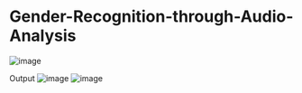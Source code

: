 # Gender-Recognition-through-Audio-Analysis
![image](https://github.com/user-attachments/assets/1c1173f0-08e4-4877-9388-3a82b009f54d)

Output
![image](https://github.com/user-attachments/assets/5bc47095-6d0a-43b3-a030-eb72fef5f268)
![image](https://github.com/user-attachments/assets/2652cba2-be04-48fd-a18e-1b8f8f6fcf5c)
